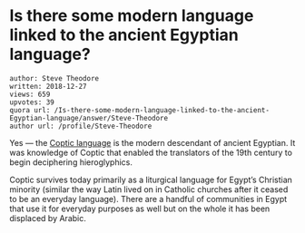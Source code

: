 # Is there some modern language linked to the ancient Egyptian language?

	author: Steve Theodore
	written: 2018-12-27
	views: 659
	upvotes: 39
	quora url: /Is-there-some-modern-language-linked-to-the-ancient-Egyptian-language/answer/Steve-Theodore
	author url: /profile/Steve-Theodore


Yes — the [Coptic language](https://en.wikipedia.org/wiki/Coptic_language) is the modern descendant of ancient Egyptian. It was knowledge of Coptic that enabled the translators of the 19th century to begin deciphering hieroglyphics.

Coptic survives today primarily as a liturgical language for Egypt’s Christian minority (similar the way Latin lived on in Catholic churches after it ceased to be an everyday language). There are a handful of communities in Egypt that use it for everyday purposes as well but on the whole it has been displaced by Arabic.

